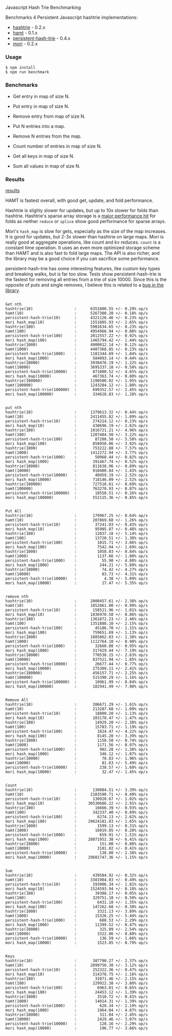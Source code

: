 Javascript Hash Trie Benchmarking

Benchmarks 4 Persistent Javascript hashtrie implementations:
* [hashtrie][hashtrie] - 0.2.x
* [hamt][hamt] -  0.1.x
* [persistent-hash-trie][persistent] - 0.4.x
* [mori][mori] - 0.2.x

### Usage

```
$ npm install
$ npm run benchmark
```


### Benchmarks
* Get entry in map of size N.
* Put entry in map of size N.
* Remove entry from map of size N.

* Put N entries into a map.
* Remove N entries from the map.

* Count number of entries in map of size N.
* Get all keys in map of size N.
* Sum all values in map of size N.

### Results
[results](https://github.com/mattbierner/js-hashtrie-benchmark/wiki/results)

HAMT is fastest overall, with good get, update, and fold performance.

Hashtrie is slighly slower for updates, but up to 10x slower for folds than hashtrie.
Hashtrie's sparse array storage is a [major performance hit](http://jsperf.com/sparse-array-reduce-overhead)
for folds as neither `reduce` or `splice` show good performance for sparse arrays.

Mori's `hash_map` is slow for gets, especially as the size of the map increases.
It is good for updates, but 2-3x slower than hashtrie on large maps. Mori is really
good at aggregate operations, like count and kv reduces. `count` is a constant time
operation. It uses an even more optimized storage scheme than HAMT and is also fast
to fold large maps. The API is also richer, and the library may be a good choice
if you can sacrifice some performance.

persistent-hash-trie has some interesting features, like custom key types and
breaking walks, but is far too slow. Tests show persistent-hash-trie is
the fastest for removing all entries from a trie of size 10000. Since this is
the opposite of puts and single removes, I believe this is related to
a [bug in the library](https://github.com/hughfdjackson/persistent-hash-trie/issues/24).



```

Get nth
hashtrie(10)                  :      6351800.55 +/- 0.29% op/s
hamt(10)                      :      5267300.20 +/- 0.18% op/s
persistent-hash-trie(10)      :      4321126.46 +/- 0.23% op/s
mori hash_map(10)             :      1551805.93 +/- 2.65% op/s
hashtrie(100)                 :      5901634.65 +/- 0.23% op/s
hamt(100)                     :      4954966.94 +/- 0.08% op/s
persistent-hash-trie(100)     :      2012557.22 +/- 0.92% op/s
mori hash_map(100)            :      1465794.42 +/- 1.44% op/s
hashtrie(1000)                :      4900012.14 +/- 0.12% op/s
hamt(1000)                    :      4407368.85 +/- 0.23% op/s
persistent-hash-trie(1000)    :      1181344.69 +/- 1.84% op/s
mori hash_map(1000)           :       584093.14 +/- 0.44% op/s
hashtrie(10000)               :      3938476.19 +/- 1.22% op/s
hamt(10000)                   :      3695337.18 +/- 0.58% op/s
persistent-hash-trie(10000)   :       871000.52 +/- 4.65% op/s
mori hash_map(10000)          :       467363.74 +/- 0.80% op/s
hashtrie(100000)              :      1190500.02 +/- 1.95% op/s
hamt(100000)                  :      1243284.12 +/- 1.88% op/s
persistent-hash-trie(100000)  :       699352.57 +/- 2.45% op/s
mori hash_map(100000)         :       334628.83 +/- 1.28% op/s


put nth
hashtrie(10)                  :      1379613.32 +/- 0.44% op/s
hamt(10)                      :      2411455.82 +/- 1.09% op/s
persistent-hash-trie(10)      :       274214.12 +/- 0.23% op/s
mori hash_map(10)             :       430696.19 +/- 2.62% op/s
hashtrie(100)                 :      1016721.21 +/- 4.96% op/s
hamt(100)                     :      1207404.50 +/- 3.22% op/s
persistent-hash-trie(100)     :        87208.50 +/- 5.58% op/s
mori hash_map(100)            :       858950.06 +/- 3.92% op/s
hashtrie(1000)                :       753222.88 +/- 7.57% op/s
hamt(1000)                    :      1412272.94 +/- 3.77% op/s
persistent-hash-trie(1000)    :        50960.44 +/- 0.82% op/s
mori hash_map(1000)           :       391467.74 +/- 0.52% op/s
hashtrie(10000)               :       811638.96 +/- 0.89% op/s
hamt(10000)                   :       910400.84 +/- 1.43% op/s
persistent-hash-trie(10000)   :        48959.19 +/- 2.52% op/s
mori hash_map(10000)          :       718146.09 +/- 2.52% op/s
hashtrie(100000)              :       727510.61 +/- 0.69% op/s
hamt(100000)                  :       763270.93 +/- 0.87% op/s
persistent-hash-trie(100000)  :        18550.51 +/- 0.26% op/s
mori hash_map(100000)         :       552115.36 +/- 0.85% op/s


Put All
hashtrie(10)                  :       179967.25 +/- 0.64% op/s
hamt(10)                      :       207869.60 +/- 1.26% op/s
persistent-hash-trie(10)      :        37241.03 +/- 0.43% op/s
mori hash_map(10)             :        95905.87 +/- 0.48% op/s
hashtrie(100)                 :        12037.18 +/- 5.14% op/s
hamt(100)                     :        13720.51 +/- 1.38% op/s
persistent-hash-trie(100)     :         1015.71 +/- 3.86% op/s
mori hash_map(100)            :         7542.94 +/- 1.69% op/s
hashtrie(1000)                :         1058.03 +/- 0.84% op/s
hamt(1000)                    :         1137.66 +/- 1.00% op/s
persistent-hash-trie(1000)    :           55.90 +/- 4.88% op/s
mori hash_map(1000)           :          244.21 +/- 5.89% op/s
hashtrie(10000)               :           74.42 +/- 4.27% op/s
hamt(10000)                   :           83.73 +/- 4.31% op/s
persistent-hash-trie(10000)   :            4.38 +/- 5.09% op/s
mori hash_map(10000)          :           27.47 +/- 5.35% op/s


remove nth
hashtrie(10)                  :      2000457.61 +/- 2.38% op/s
hamt(10)                      :      1852861.00 +/- 0.99% op/s
persistent-hash-trie(10)      :       158521.96 +/- 1.01% op/s
mori hash_map(10)             :      1036970.58 +/- 0.86% op/s
hashtrie(100)                 :      1361872.23 +/- 2.46% op/s
hamt(100)                     :      1351888.10 +/- 2.15% op/s
persistent-hash-trie(100)     :        45186.70 +/- 1.31% op/s
mori hash_map(100)            :       759651.69 +/- 1.13% op/s
hashtrie(1000)                :      1085862.03 +/- 1.38% op/s
hamt(1000)                    :      1112764.10 +/- 0.90% op/s
persistent-hash-trie(1000)    :        32660.80 +/- 0.95% op/s
mori hash_map(1000)           :       317429.44 +/- 7.19% op/s
hashtrie(10000)               :       770538.15 +/- 2.63% op/s
hamt(10000)                   :       837521.94 +/- 1.85% op/s
persistent-hash-trie(10000)   :        26677.44 +/- 0.77% op/s
mori hash_map(10000)          :       275309.11 +/- 2.41% op/s
hashtrie(100000)              :       456157.71 +/- 2.25% op/s
hamt(100000)                  :       515390.29 +/- 1.16% op/s
persistent-hash-trie(100000)  :        10961.99 +/- 8.04% op/s
mori hash_map(100000)         :       182941.49 +/- 7.98% op/s


Remove All
hashtrie(10)                  :       206671.29 +/- 1.61% op/s
hamt(10)                      :       213287.68 +/- 1.09% op/s
persistent-hash-trie(10)      :        18800.20 +/- 1.13% op/s
mori hash_map(10)             :       103178.47 +/- 1.47% op/s
hashtrie(100)                 :        14929.20 +/- 2.38% op/s
hamt(100)                     :        15783.71 +/- 1.19% op/s
persistent-hash-trie(100)     :         1824.47 +/- 4.22% op/s
mori hash_map(100)            :         8145.20 +/- 3.39% op/s
hashtrie(1000)                :         1158.58 +/- 0.74% op/s
hamt(1000)                    :         1171.56 +/- 0.97% op/s
persistent-hash-trie(1000)    :          902.28 +/- 1.38% op/s
mori hash_map(1000)           :          346.12 +/- 1.07% op/s
hashtrie(10000)               :           78.83 +/- 1.96% op/s
hamt(10000)                   :           81.63 +/- 5.49% op/s
persistent-hash-trie(10000)   :          238.57 +/- 1.68% op/s
mori hash_map(10000)          :           32.47 +/- 1.45% op/s


Count
hashtrie(10)                  :       130884.51 +/- 3.39% op/s
hamt(10)                      :      2103590.71 +/- 0.49% op/s
persistent-hash-trie(10)      :       130920.67 +/- 1.02% op/s
mori hash_map(10)             :     30530686.22 +/- 2.91% op/s
hashtrie(100)                 :        16666.39 +/- 0.93% op/s
hamt(100)                     :       342337.40 +/- 0.89% op/s
persistent-hash-trie(100)     :         6274.13 +/- 2.62% op/s
mori hash_map(100)            :     29624181.83 +/- 1.65% op/s
hashtrie(1000)                :         1599.13 +/- 0.31% op/s
hamt(1000)                    :        16019.05 +/- 0.20% op/s
persistent-hash-trie(1000)    :          659.91 +/- 1.51% op/s
mori hash_map(1000)           :     28071952.38 +/- 6.41% op/s
hashtrie(10000)               :          151.00 +/- 0.88% op/s
hamt(10000)                   :         3101.02 +/- 0.41% op/s
persistent-hash-trie(10000)   :          138.80 +/- 2.38% op/s
mori hash_map(10000)          :     29601747.36 +/- 1.15% op/s


Sum
hashtrie(10)                  :       439584.92 +/- 0.32% op/s
hamt(10)                      :      3381904.03 +/- 0.49% op/s
persistent-hash-trie(10)      :       193006.34 +/- 1.81% op/s
mori hash_map(10)             :      1524593.94 +/- 0.18% op/s
hashtrie(100)                 :        39388.17 +/- 0.05% op/s
hamt(100)                     :       329751.18 +/- 0.50% op/s
persistent-hash-trie(100)     :         6431.18 +/- 1.35% op/s
mori hash_map(100)            :       147262.68 +/- 0.30% op/s
hashtrie(1000)                :         3321.13 +/- 3.89% op/s
hamt(1000)                    :        15326.25 +/- 5.44% op/s
persistent-hash-trie(1000)    :          608.53 +/- 2.29% op/s
mori hash_map(1000)           :        11399.52 +/- 0.47% op/s
hashtrie(10000)               :          325.09 +/- 2.54% op/s
hamt(10000)                   :         3322.86 +/- 0.88% op/s
persistent-hash-trie(10000)   :          136.59 +/- 1.66% op/s
mori hash_map(10000)          :         1523.85 +/- 0.79% op/s


Keys
hashtrie(10)                  :       387790.27 +/- 2.37% op/s
hamt(10)                      :      2099750.38 +/- 3.12% op/s
persistent-hash-trie(10)      :       252322.36 +/- 0.47% op/s
mori hash_map(10)             :       314378.75 +/- 1.16% op/s
hashtrie(100)                 :        31071.46 +/- 2.15% op/s
hamt(100)                     :       229922.38 +/- 3.80% op/s
persistent-hash-trie(100)     :         6963.01 +/- 0.65% op/s
mori hash_map(100)            :        24453.12 +/- 1.39% op/s
hashtrie(1000)                :         3510.72 +/- 0.41% op/s
hamt(1000)                    :        14014.31 +/- 1.39% op/s
persistent-hash-trie(1000)    :          628.34 +/- 2.19% op/s
mori hash_map(1000)           :         1964.04 +/- 4.87% op/s
hashtrie(10000)               :          311.04 +/- 2.45% op/s
hamt(10000)                   :         2429.46 +/- 3.07% op/s
persistent-hash-trie(10000)   :          128.16 +/- 2.29% op/s
mori hash_map(10000)          :          196.77 +/- 3.66% op/s
```




[hashtrie]: https://github.com/mattbierner/hashtrie
[hamt]: https://github.com/mattbierner/hamt
[mori]: https://github.com/swannodette/mori
[persistent]: https://github.com/hughfdjackson/persistent-hash-trie